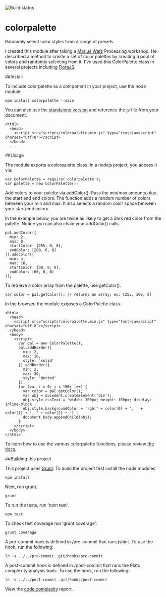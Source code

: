 ![Build status](https://travis-ci.org/vinceallenvince/colorpalette.svg?branch=master)

# colorpalette

Randomly select color styles from a range of presets.

I created this module after taking a [Marius Watz](http://mariuswatz.com) Processing workshop. He described a method to create a set of color palettes by creating a pool of colors and randomly selecting from it. I've used this ColorPalette class in several projects including [FloraJS](https://github.com/vinceallenvince/FloraJS).

##Install

To include colorpalette as a component in your project, use the node module.

```
npm install colorpalette --save
```

You can also use the [standalone version](https://github.com/vinceallenvince/colorpalette/releases/latest) and reference the js file from your document.

```
<html>
  <head>
    <script src="scripts/colorpalette.min.js" type="text/javascript" charset="utf-8"></script>
  </head>
  ...
```

##Usage

The module exports a colorpalette class. In a nodejs project, you access it via:

```
var ColorPalette = require('colorpalette');
var palette = new ColorPalette();
```

Add colors to your palette via addColor(). Pass the min/max amounts plus the start and end colors. The function adds a random number of colors between your min and max. It also selects a random color space between your start/end colors.

In the example below, you are twice as likely to get a dark red color from the palette. Notice you can also chain your addColor() calls.

```
pal.addColor({
  min: 2,
  max: 8,
  startColor: [255, 0, 0],
  endColor: [200, 0, 0]
}).addColor({
  min: 4,
  max: 16,
  startColor: [30, 0, 0],
  endColor: [60, 0, 0]
});
```

To retrieve a color array from the palette, use getColor().

```
var color = pal.getColor(); // returns an array; ex: [255, 100, 0]
```

In the browser, the module exposes a ColorPalette class.

```
<html>
  <head>
    <script src="scripts/colorpalette.min.js" type="text/javascript" charset="utf-8"></script>
  </head>
  <body>
    <script>
      var pal = new ColorPalette();
      pal.addBorder({
        min: 2,
        max: 10,
        style: 'solid'
      }).addBorder({
        min: 2,
        max: 20,
        style: 'dotted'
      });
      for (var i = 0; i < 150; i++) {
        var color = pal.getColor();
        var obj = document.createElement('div');
        obj.style.cssText = 'width: 100px; height: 100px; display: inline-block';
        obj.style.backgroundColor = 'rgb(' + color[0] + ', ' + color[1] + ', ' + color[2] + ')';
        document.body.appendChild(obj);
      }
    </script>
  </body>
</html>
```

To learn how to use the various colorpalette functions, please review [the docs](http://vinceallenvince.github.io/colorpalette/doc/).

##Building this project

This project uses [Grunt](http://gruntjs.com). To build the project first install the node modules.

```
npm install
```

Next, run grunt.

```
grunt
```

To run the tests, run 'npm test'.

```
npm test
```

To check test coverage run 'grunt coverage'.

```
grunt coverage
```

A pre-commit hook is defined in /pre-commit that runs jshint. To use the hook, run the following:

```
ln -s ../../pre-commit .git/hooks/pre-commit
```

A post-commit hook is defined in /post-commit that runs the Plato complexity analysis tools. To use the hook, run the following:

```
ln -s ../../post-commit .git/hooks/post-commit
```

View the [code complexity](http://vinceallenvince.github.io/colorpalette/reports/) report.

